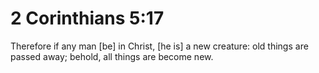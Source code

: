 # 2 Corinthians 5:17

Therefore if any man [be] in Christ, [he is] a new creature: old things are passed away; behold, all things are become new.